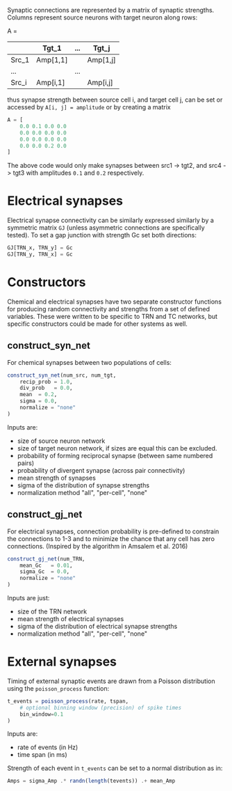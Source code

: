 
Synaptic connections are represented by a matrix of synaptic strengths. Columns represent source neurons with target neuron along rows: 

 A = 

|       | Tgt_1    | ... | Tgt_j    |
| ----- | -------- | --- | -------- |
| Src_1 | Amp[1,1] |     | Amp[1,j] |
| ...   |          | ... |          |
| Src_i | Amp[i,1] |     | Amp[i,j] |

thus synapse strength between source cell i, and target cell j, can be set or accessed by `A[i, j] = amplitude` or by creating a matrix

```julia
A = [
	0.0 0.1 0.0 0.0 
	0.0 0.0 0.0 0.0 
	0.0 0.0 0.0 0.0 
	0.0 0.0 0.2 0.0 
] 
```

The above code would only make synapses between src1 -> tgt2, and src4 -> tgt3 with amplitudes `0.1` and `0.2` respectively.

# Electrical synapses

Electrical synapse connectivity can be similarly expressed similarly by a symmetric matrix `GJ` (unless asymmetric connections are specifically tested). To set a gap junction with strength Gc set both directions: 

```julia
GJ[TRN_x, TRN_y] = Gc
GJ[TRN_y, TRN_x] = Gc
```

# Constructors 

Chemical and electrical synapses have two separate constructor functions for producing random connectivity and strengths from a set of defined variables. These were written to be specific to TRN and TC networks, but specific constructors could be made for other systems as well.

## construct_syn_net

For chemical synapses between two populations of cells: 

```julia
construct_syn_net(num_src, num_tgt,
	recip_prob = 1.0, 
	div_prob   = 0.0, 
	mean  = 0.2, 
	sigma = 0.0, 
	normalize = "none"
)
```

Inputs are:
- size of source neuron network
- size of target neuron network, if sizes are equal this can be excluded.
- probability of forming reciprocal synapse (between same numbered pairs)
- probability of divergent synapse (across pair connectivity)
- mean strength of synapses
- sigma of the distribution of synapse strengths
- normalization method "all",  "per-cell", "none"


## construct_gj_net

For electrical synapses, connection probability is pre-defined to constrain the connections to 1-3 and to minimize the chance that any cell has zero connections. (Inspired by the algorithm in Amsalem et al. 2016)

```julia
construct_gj_net(num_TRN, 
	mean_Gc   = 0.01, 
	sigma_Gc  = 0.0, 
	normalize = "none"
)
```

Inputs are just:
- size of the TRN network
- mean strength of electrical synapses 
- sigma of the distribution of electrical synapse strengths
- normalization method "all",  "per-cell", "none"


# External synapses


Timing of external synaptic events are drawn from a Poisson distribution using the `poisson_process` function:

```julia
t_events = poisson_process(rate, tspan, 
	# optional binning window (precision) of spike times
	bin_window=0.1
)
```

Inputs are:
- rate of events (in Hz)
- time span (in ms)

Strength of each event in `t_events` can be set to a normal distribution as in: 

```julia
Amps = sigma_Amp .* randn(length(tevents)) .+ mean_Amp
```